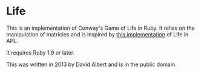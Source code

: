 Life
====

This is an implementation of Conway's Game of Life in Ruby. It relies on the manipulation of matricies and is inspired by [this implementation](https://www.youtube.com/watch?v=a9xAKttWgP4) of Life in APL.

It requires Ruby 1.9 or later.

This was written in 2013 by David Albert and is in the public domain.

